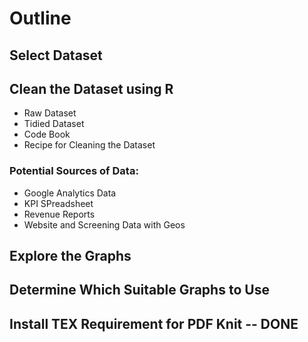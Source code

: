 # Outline

## Select Dataset

## Clean the Dataset using R

* Raw Dataset
* Tidied Dataset
* Code Book
* Recipe for Cleaning the Dataset

### Potential Sources of Data: 
* Google Analytics Data
* KPI SPreadsheet
* Revenue Reports
* Website and Screening Data with Geos

## Explore the Graphs

## Determine Which Suitable Graphs to Use 

## Install TEX Requirement for PDF Knit -- DONE

 
